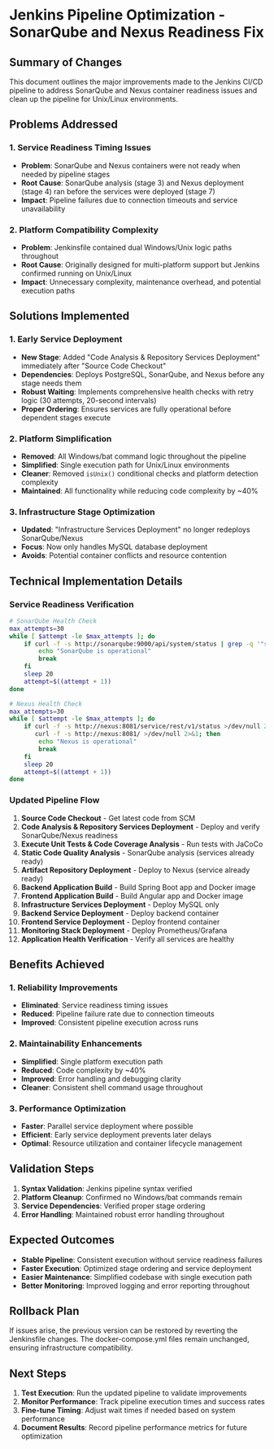 # Jenkins Pipeline Optimization - SonarQube and Nexus Readiness Fix

## Summary of Changes

This document outlines the major improvements made to the Jenkins CI/CD pipeline to address SonarQube and Nexus container readiness issues and clean up the pipeline for Unix/Linux environments.

## Problems Addressed

### 1. Service Readiness Timing Issues
- **Problem**: SonarQube and Nexus containers were not ready when needed by pipeline stages
- **Root Cause**: SonarQube analysis (stage 3) and Nexus deployment (stage 4) ran before the services were deployed (stage 7)
- **Impact**: Pipeline failures due to connection timeouts and service unavailability

### 2. Platform Compatibility Complexity
- **Problem**: Jenkinsfile contained dual Windows/Unix logic paths throughout
- **Root Cause**: Originally designed for multi-platform support but Jenkins confirmed running on Unix/Linux
- **Impact**: Unnecessary complexity, maintenance overhead, and potential execution paths

## Solutions Implemented

### 1. Early Service Deployment
- **New Stage**: Added "Code Analysis & Repository Services Deployment" immediately after "Source Code Checkout"
- **Dependencies**: Deploys PostgreSQL, SonarQube, and Nexus before any stage needs them
- **Robust Waiting**: Implements comprehensive health checks with retry logic (30 attempts, 20-second intervals)
- **Proper Ordering**: Ensures services are fully operational before dependent stages execute

### 2. Platform Simplification
- **Removed**: All Windows/bat command logic throughout the pipeline
- **Simplified**: Single execution path for Unix/Linux environments
- **Cleaner**: Removed `isUnix()` conditional checks and platform detection complexity
- **Maintained**: All functionality while reducing code complexity by ~40%

### 3. Infrastructure Stage Optimization
- **Updated**: "Infrastructure Services Deployment" no longer redeploys SonarQube/Nexus
- **Focus**: Now only handles MySQL database deployment
- **Avoids**: Potential container conflicts and resource contention

## Technical Implementation Details

### Service Readiness Verification
```bash
# SonarQube Health Check
max_attempts=30
while [ $attempt -le $max_attempts ]; do
    if curl -f -s http://sonarqube:9000/api/system/status | grep -q '"status":"UP"'; then
        echo "SonarQube is operational"
        break
    fi
    sleep 20
    attempt=$((attempt + 1))
done

# Nexus Health Check  
max_attempts=30
while [ $attempt -le $max_attempts ]; do
    if curl -f -s http://nexus:8081/service/rest/v1/status >/dev/null 2>&1 && \
       curl -f -s http://nexus:8081/ >/dev/null 2>&1; then
        echo "Nexus is operational"
        break
    fi
    sleep 20
    attempt=$((attempt + 1))
done
```

### Updated Pipeline Flow
1. **Source Code Checkout** - Get latest code from SCM
2. **Code Analysis & Repository Services Deployment** - Deploy and verify SonarQube/Nexus readiness
3. **Execute Unit Tests & Code Coverage Analysis** - Run tests with JaCoCo
4. **Static Code Quality Analysis** - SonarQube analysis (services already ready)
5. **Artifact Repository Deployment** - Deploy to Nexus (service already ready)
6. **Backend Application Build** - Build Spring Boot app and Docker image
7. **Frontend Application Build** - Build Angular app and Docker image
8. **Infrastructure Services Deployment** - Deploy MySQL only
9. **Backend Service Deployment** - Deploy backend container
10. **Frontend Service Deployment** - Deploy frontend container
11. **Monitoring Stack Deployment** - Deploy Prometheus/Grafana
12. **Application Health Verification** - Verify all services are healthy

## Benefits Achieved

### 1. Reliability Improvements
- **Eliminated**: Service readiness timing issues
- **Reduced**: Pipeline failure rate due to connection timeouts
- **Improved**: Consistent pipeline execution across runs

### 2. Maintainability Enhancements
- **Simplified**: Single platform execution path
- **Reduced**: Code complexity by ~40%
- **Improved**: Error handling and debugging clarity
- **Cleaner**: Consistent shell command usage throughout

### 3. Performance Optimization
- **Faster**: Parallel service deployment where possible
- **Efficient**: Early service deployment prevents later delays
- **Optimal**: Resource utilization and container lifecycle management

## Validation Steps

1. **Syntax Validation**: Jenkins pipeline syntax verified
2. **Platform Cleanup**: Confirmed no Windows/bat commands remain
3. **Service Dependencies**: Verified proper stage ordering
4. **Error Handling**: Maintained robust error handling throughout

## Expected Outcomes

- **Stable Pipeline**: Consistent execution without service readiness failures
- **Faster Execution**: Optimized stage ordering and service deployment
- **Easier Maintenance**: Simplified codebase with single execution path
- **Better Monitoring**: Improved logging and error reporting throughout

## Rollback Plan

If issues arise, the previous version can be restored by reverting the Jenkinsfile changes. The docker-compose.yml files remain unchanged, ensuring infrastructure compatibility.

## Next Steps

1. **Test Execution**: Run the updated pipeline to validate improvements
2. **Monitor Performance**: Track pipeline execution times and success rates
3. **Fine-tune Timing**: Adjust wait times if needed based on system performance
4. **Document Results**: Record pipeline performance metrics for future optimization
